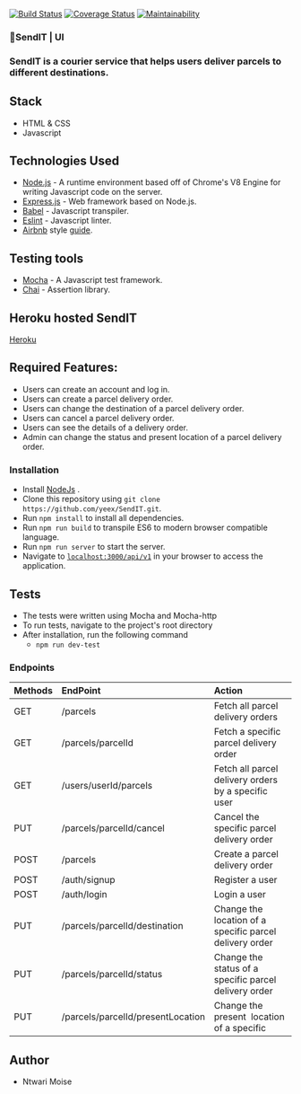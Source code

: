 [![Build Status](https://travis-ci.org/yeex/SendIT.svg?branch=APIs)](https://travis-ci.org/yeex/SendIT)
[![Coverage Status](https://coveralls.io/repos/github/yeex/SendIT/badge.svg)](https://coveralls.io/github/yeex/SendIT)
[![Maintainability](https://api.codeclimate.com/v1/badges/973fffd123f8ab784461/maintainability)](https://codeclimate.com/github/yeex/SendIT/maintainability)
###  📮SendIT | UI
### SendIT is a courier service that helps users deliver parcels to different destinations.  

## Stack
- HTML & CSS
- Javascript

## Technologies Used
* [Node.js](https://nodejs.org) - A runtime environment based off of Chrome's V8 Engine for writing Javascript code on the server.
* [Express.js](https://expressjs.com) - Web framework based on Node.js.
* [Babel](https://babeljs.io) - Javascript transpiler.
* [Eslint](https://eslint.org/) - Javascript linter. 
* [Airbnb](https://www.npmjs.com/package/eslint-config-airbnb) 
	style [guide](https://github.com/airbnb/javascript).

## Testing tools
* [Mocha](https://mochajs.org/) - A Javascript test framework.
* [Chai](http://chaijs.com) - Assertion library.

## Heroku hosted SendIT
[Heroku](https://andelasendit.herokuapp.com) 

##  Required Features:
- Users can create an account and log in.
- Users can create a parcel delivery order.
- Users can change the destination of a parcel delivery order.
- Users can cancel a parcel delivery order.
- Users can see the details of a delivery order.
- Admin can change the status and present location of a parcel delivery order.

### Installation
* Install [NodeJs](https://nodejs.org/en/download/) .
* Clone this repository using `git clone https://github.com/yeex/SendIT.git`.
* Run `npm install` to install all dependencies.
* Run `npm run build` to transpile ES6 to modern browser compatible language.
* Run `npm run server` to start the server.
* Navigate to [`localhost:3000/api/v1`](localhost:3000/api/v1) in your browser to access the application.

## Tests

* The tests were written using Mocha and Mocha-http
* To run tests, navigate to the project's root directory
* After installation, run the following command
    - `npm run dev-test`
     
### Endpoints
|  Methods	| EndPoint                         |        Action                                          |
|:----------|:---------------------------------|:-------------------------------------------------------|
|   GET	    | /parcels                  	   | Fetch all parcel delivery orders                       |
|   GET		| /parcels/parcelId         	   | Fetch a specific parcel delivery order                 | 
|   GET		| /users/userId/parcels     	   | Fetch all parcel delivery orders by a specific user    | 
|	PUT		| /parcels/parcelId/cancel  	   | Cancel the specific parcel delivery order              | 
|   POST	| /parcels                         | Create a parcel delivery order                         | 
|	POST    | /auth/signup                     | Register a user                                        |
|   POST    | /auth/login                      | Login a user                                           |
|	PUT     | /parcels/parcelId/destination    | Change the location of a specific parcel delivery order|
|	PUT     | /parcels/parcelId/status         | Change the status of a specific parcel delivery order  |
|	PUT     | /parcels/parcelId/presentLocation| Change the present  location of a specific             | |           |                                  | parcel delivery order                                  |


## Author
* Ntwari Moise
